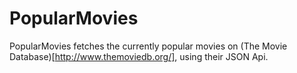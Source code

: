 PopularMovies
=============

PopularMovies fetches the currently popular movies on (The Movie Database)[http://www.themoviedb.org/], using their JSON Api.
